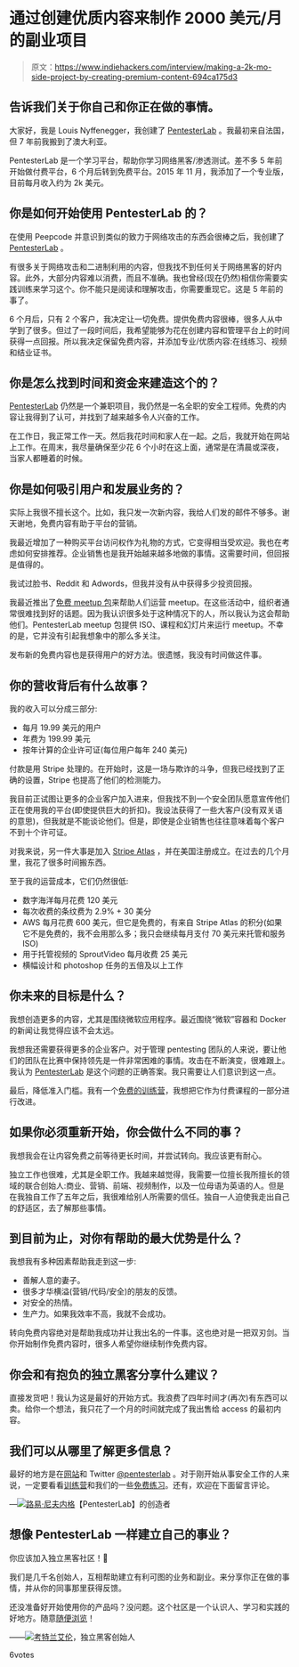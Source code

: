 # 通过创建优质内容来制作 2000 美元/月的副业项目

> 原文：<https://www.indiehackers.com/interview/making-a-2k-mo-side-project-by-creating-premium-content-694ca175d3>

## 告诉我们关于你自己和你正在做的事情。

大家好，我是 Louis Nyffenegger，我创建了 [PentesterLab](https://www.pentesterlab.com) 。我最初来自法国，但 7 年前我搬到了澳大利亚。

PentesterLab 是一个学习平台，帮助你学习网络黑客/渗透测试。差不多 5 年前开始做付费平台，6 个月后转到免费平台。2015 年 11 月，我添加了一个专业版，目前每月收入约为 2k 美元。

## 你是如何开始使用 PentesterLab 的？

在使用 Peepcode 并意识到类似的致力于网络攻击的东西会很棒之后，我创建了 [PentesterLab](https://www.pentesterlab.com) 。

有很多关于网络攻击和二进制利用的内容，但我找不到任何关于网络黑客的好内容。此外，大部分内容难以消费，而且不准确。我也曾经(现在仍然)相信你需要实践训练来学习这个。你不能只是阅读和理解攻击，你需要重现它。这是 5 年前的事了。

6 个月后，只有 2 个客户，我决定让一切免费。提供免费内容很棒，很多人从中学到了很多。但过了一段时间后，我希望能够为花在创建内容和管理平台上的时间获得一点回报。所以我决定保留免费内容，并添加专业/优质内容:在线练习、视频和结业证书。

## 你是怎么找到时间和资金来建造这个的？

[PentesterLab](https://www.pentesterlab.com) 仍然是一个兼职项目，我仍然是一名全职的安全工程师。免费的内容让我得到了认可，并找到了越来越多令人兴奋的工作。

在工作日，我正常工作一天。然后我花时间和家人在一起。之后，我就开始在网站上工作。在周末，我尽量确保至少花 6 个小时在这上面，通常是在清晨或深夜，当家人都睡着的时候。

## 你是如何吸引用户和发展业务的？

实际上我很不擅长这个。比如，我只发一次新内容，我给人们发的邮件不够多。谢天谢地，免费内容有助于平台的营销。

我最近增加了一种购买平台访问权作为礼物的方式，它变得相当受欢迎。我也在考虑如何安排推荐。企业销售也是我开始越来越多地做的事情。这需要时间，但回报是值得的。

我试过脸书、Reddit 和 Adwords，但我并没有从中获得多少投资回报。

我最近推出了[免费 meetup 包](https://pentesterlab.com/articles/Introducing+PentesterLab+Meetup)来帮助人们运营 meetup。在这些活动中，组织者通常很难找到好的话题。因为我认识很多处于这种情况下的人，所以我认为这会帮助他们。PentesterLab meetup 包提供 ISO、课程和幻灯片来运行 meetup。不幸的是，它并没有引起我想象中的那么多关注。

发布新的免费内容也是获得用户的好方法。很遗憾，我没有时间做这件事。

## 你的营收背后有什么故事？

我的收入可以分成三部分:

*   每月 19.99 美元的用户
*   年费为 199.99 美元
*   按年计算的企业许可证(每位用户每年 240 美元)

付款是用 Stripe 处理的。在开始时，这是一场与欺诈的斗争，但我已经找到了正确的设置，Stripe 也提高了他们的检测能力。

我目前正试图让更多的企业客户加入进来，但我找不到一个安全团队愿意宣传他们正在使用我的平台(即使提供巨大的折扣)。我设法获得了一些大客户(没有双关语的意思)，但我就是不能谈论他们。但是，即使是企业销售也往往意味着每个客户不到十个许可证。

对我来说，另一件大事是加入 [Stripe Atlas](https://stripe.com/atlas) ，并在美国注册成立。在过去的几个月里，我花了很多时间搬东西。

至于我的运营成本，它们仍然很低:

*   数字海洋每月花费 120 美元
*   每次收费的条纹费为 2.9% + 30 美分
*   AWS 每月花费 600 美元，但它是免费的，有来自 Stripe Atlas 的积分(如果它不是免费的，我不会用那么多；我只会继续每月支付 70 美元来托管和服务 ISO)
*   用于托管视频的 SproutVideo 每月收费 25 美元
*   横幅设计和 photoshop 任务的五倍及以上工作

## 你未来的目标是什么？

我想创造更多的内容，尤其是围绕微软应用程序。最近围绕“微软”容器和 Docker 的新闻让我觉得应该不会太远。

我想我还需要获得更多的企业客户。对于管理 pentesting 团队的人来说，要让他们的团队在比赛中保持领先是一件非常困难的事情。攻击在不断演变，很难跟上。我认为 [PentesterLab](https://www.pentesterlab.com) 是这个问题的正确答案。我只需要让人们意识到这一点。

最后，降低准入门槛。我有一个[免费的训练营](https://pentesterlab.com/bootcamp)，我想把它作为付费课程的一部分进行改进。

## 如果你必须重新开始，你会做什么不同的事？

我想我会在让内容免费之前等待更长时间，并尝试转向。我应该更有耐心。

独立工作也很难，尤其是全职工作。我越来越觉得，我需要一位擅长我所擅长的领域的联合创始人:商业、营销、前端、视频制作，以及一位母语为英语的人。但是在我独自工作了五年之后，我很难给别人所需要的信任。独自一人迫使我走出自己的舒适区，去了解那些事情。

## 到目前为止，对你有帮助的最大优势是什么？

我想我有多种因素帮助我走到这一步:

*   善解人意的妻子。
*   很多才华横溢(营销/代码/安全)的朋友的反馈。
*   对安全的热情。
*   生产力。如果我效率不高，我就不会成功。

转向免费内容绝对是帮助我成功并让我出名的一件事。这也绝对是一把双刃剑。当你开始制作免费内容时，很多人希望你继续制作免费内容。

## 你会和有抱负的独立黑客分享什么建议？

直接发货吧！我认为这是最好的开始方式。我浪费了四年时间才(再次)有东西可以卖。给你一个想法，我只花了一个月的时间就完成了我出售给 access 的最初内容。

## 我们可以从哪里了解更多信息？

最好的地方是在[网站](https://pentesterlab.com/pro)和 Twitter [@pentesterlab](https://twitter.com/pentesterlab) 。对于刚开始从事安全工作的人来说，一定要看看[训练营](https://pentesterlab.com/bootcamp)和我们的一些[免费练习](https://pentesterlab.com/exercises)。还有，欢迎在下面留言评论。

—[<picture id="ember5275952" class="user-avatar ember-view user-link__avatar">![](img/82bd3bb4769a3aa1cd13889ee7c0fa91.png)</picture>路易·尼夫内格](/snyff?id=9O5lCrGIsQPst78CL2Z2xs5I1aU2)【PentesterLab】的创造者

## 想像 PentesterLab 一样建立自己的事业？

你应该加入独立黑客社区！🤗

我们是几千名创始人，互相帮助建立有利可图的业务和副业。来分享你正在做的事情，并从你的同事那里获得反馈。

还没准备好开始使用你的产品吗？没问题。这个社区是一个认识人、学习和实践的好地方。随意[随便浏览](/)！

——[<picture id="ember5275957" class="user-avatar ember-view user-link__avatar">![](img/82bd3bb4769a3aa1cd13889ee7c0fa91.png)</picture>考特兰艾伦](/csallen?id=ibTLPyjwVebnZjMGKvz6ztarnuV2)，独立黑客创始人

6votes